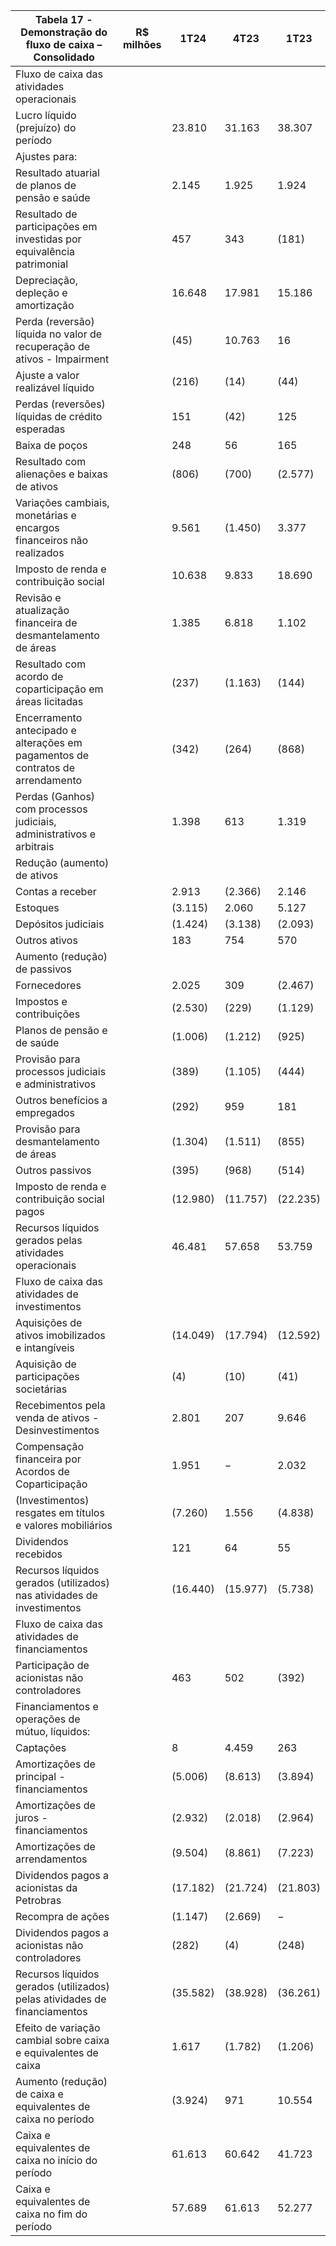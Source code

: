 | Tabela 17 - Demonstração do fluxo de caixa – Consolidado | R$ milhões | 1T24 | 4T23 | 1T23 |
|----------------------------------------------------------|------------|------|------|------|
| Fluxo de caixa das atividades operacionais                |            |      |      |      |
| Lucro líquido (prejuízo) do período                      |            | 23.810 | 31.163 | 38.307 |
| Ajustes para:                                            |            |      |      |      |
| Resultado atuarial de planos de pensão e saúde          |            | 2.145 | 1.925 | 1.924 |
| Resultado de participações em investidas por equivalência patrimonial | | 457 | 343 | (181) |
| Depreciação, depleção e amortização                      |            | 16.648 | 17.981 | 15.186 |
| Perda (reversão) líquida no valor de recuperação de ativos - Impairment | | (45) | 10.763 | 16 |
| Ajuste a valor realizável líquido                         |            | (216) | (14) | (44) |
| Perdas (reversões) líquidas de crédito esperadas         |            | 151 | (42) | 125 |
| Baixa de poços                                           |            | 248 | 56 | 165 |
| Resultado com alienações e baixas de ativos              |            | (806) | (700) | (2.577) |
| Variações cambiais, monetárias e encargos financeiros não realizados | | 9.561 | (1.450) | 3.377 |
| Imposto de renda e contribuição social                   |            | 10.638 | 9.833 | 18.690 |
| Revisão e atualização financeira de desmantelamento de áreas | | 1.385 | 6.818 | 1.102 |
| Resultado com acordo de coparticipação em áreas licitadas | | (237) | (1.163) | (144) |
| Encerramento antecipado e alterações em pagamentos de contratos de arrendamento | | (342) | (264) | (868) |
| Perdas (Ganhos) com processos judiciais, administrativos e arbitrais | | 1.398 | 613 | 1.319 |
| Redução (aumento) de ativos                               |            |      |      |      |
| Contas a receber                                         |            | 2.913 | (2.366) | 2.146 |
| Estoques                                                |            | (3.115) | 2.060 | 5.127 |
| Depósitos judiciais                                     |            | (1.424) | (3.138) | (2.093) |
| Outros ativos                                           |            | 183 | 754 | 570 |
| Aumento (redução) de passivos                            |            |      |      |      |
| Fornecedores                                            |            | 2.025 | 309 | (2.467) |
| Impostos e contribuições                                 |            | (2.530) | (229) | (1.129) |
| Planos de pensão e de saúde                              |            | (1.006) | (1.212) | (925) |
| Provisão para processos judiciais e administrativos       |            | (389) | (1.105) | (444) |
| Outros benefícios a empregados                            |            | (292) | 959 | 181 |
| Provisão para desmantelamento de áreas                   |            | (1.304) | (1.511) | (855) |
| Outros passivos                                         |            | (395) | (968) | (514) |
| Imposto de renda e contribuição social pagos             |            | (12.980) | (11.757) | (22.235) |
| Recursos líquidos gerados pelas atividades operacionais   |            | 46.481 | 57.658 | 53.759 |
| Fluxo de caixa das atividades de investimentos            |            |      |      |      |
| Aquisições de ativos imobilizados e intangíveis          |            | (14.049) | (17.794) | (12.592) |
| Aquisição de participações societárias                    |            | (4) | (10) | (41) |
| Recebimentos pela venda de ativos - Desinvestimentos     |            | 2.801 | 207 | 9.646 |
| Compensação financeira por Acordos de Coparticipação     |            | 1.951 | − | 2.032 |
| (Investimentos) resgates em títulos e valores mobiliários |            | (7.260) | 1.556 | (4.838) |
| Dividendos recebidos                                     |            | 121 | 64 | 55 |
| Recursos líquidos gerados (utilizados) nas atividades de investimentos | | (16.440) | (15.977) | (5.738) |
| Fluxo de caixa das atividades de financiamentos           |            |      |      |      |
| Participação de acionistas não controladores             |            | 463 | 502 | (392) |
| Financiamentos e operações de mútuo, líquidos:          |            |      |      |      |
| Captações                                               |            | 8 | 4.459 | 263 |
| Amortizações de principal - financiamentos               |            | (5.006) | (8.613) | (3.894) |
| Amortizações de juros -financiamentos                    |            | (2.932) | (2.018) | (2.964) |
| Amortizações de arrendamentos                            |            | (9.504) | (8.861) | (7.223) |
| Dividendos pagos a acionistas da Petrobras              |            | (17.182) | (21.724) | (21.803) |
| Recompra de ações                                       |            | (1.147) | (2.669) | − |
| Dividendos pagos a acionistas não controladores          |            | (282) | (4) | (248) |
| Recursos líquidos gerados (utilizados) pelas atividades de financiamentos | | (35.582) | (38.928) | (36.261) |
| Efeito de variação cambial sobre caixa e equivalentes de caixa | | 1.617 | (1.782) | (1.206) |
| Aumento (redução) de caixa e equivalentes de caixa no período | | (3.924) | 971 | 10.554 |
| Caixa e equivalentes de caixa no início do período       |            | 61.613 | 60.642 | 41.723 |
| Caixa e equivalentes de caixa no fim do período          |            | 57.689 | 61.613 | 52.277 |
